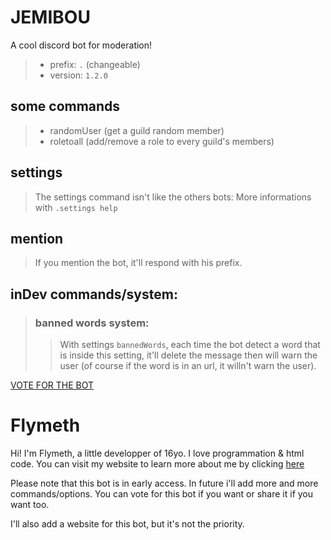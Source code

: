 # JEMIBOU
A cool discord bot for moderation!

> - prefix: `.` (changeable)
> - version: `1.2.0`

## some commands
> - randomUser (get a guild random member)
> - roletoall (add/remove a role to every guild's members)

## settings
> The settings command isn't like the others bots:
> More informations with `.settings help`

## mention
> If you mention the bot, it'll respond with his prefix.

## inDev commands/system:
> ### banned words system:
> > With settings `bannedWords`, each time the bot detect a word that is inside this setting, it'll delete the message then will warn the user (of course if the word is in an url, it willn't warn the user).

[VOTE FOR THE BOT](https://top.gg/bot/859139199172083713)

# Flymeth
Hi! I'm Flymeth, a little developper of 16yo. I love programmation & html code.
You can visit my website to learn more about me by clicking [here](https://flymeth.net)

Please note that this bot is in early access. In future i'll add more and more commands/options. You can vote for this bot if you want or share it if you want too.

I'll also add a website for this bot, but it's not the priority.